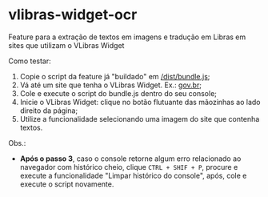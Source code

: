 # vlibras-widget-ocr
Feature para a extração de textos em imagens e tradução em Libras em sites que utilizam o VLibras Widget

Como testar:

1) Copie o script da feature já "buildado" em <a href="https://raw.githubusercontent.com/diegofrr/vlibras-widget-ocr/main/dist/bundle.js">/dist/bundle.js</a>;
2) Vá até um site que tenha o VLibras Widget. Ex.: <a href="https://www.gov.br/pt-br">gov.br</a>;
3) Cole e execute o script do bundle.js dentro do seu console;
4) Inicie o VLibras Widget: clique no botão flutuante das mãozinhas ao lado direito da página;
5) Utilize a funcionalidade selecionando uma imagem do site que contenha textos.

Obs.:
* <b>Após o passo 3</b>, caso o console retorne algum erro relacionado ao navegador com histórico cheio, clique `CTRL + SHIF + P`, procure e execute a funcionalidade "Limpar histórico do console", após, cole e execute o script novamente.
